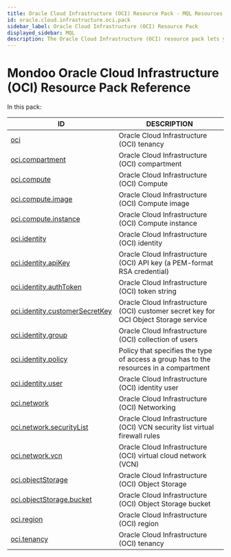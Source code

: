 ```yaml
---
title: Oracle Cloud Infrastructure (OCI) Resource Pack - MQL Resources
id: oracle.cloud.infrastructure.oci.pack
sidebar_label: Oracle Cloud Infrastructure (OCI) Resource Pack
displayed_sidebar: MQL
description: The Oracle Cloud Infrastructure (OCI) resource pack lets you use MQL to query and assess the security of your OCI cloud services.
---
```


# Mondoo Oracle Cloud Infrastructure (OCI) Resource Pack Reference

In this pack:

| ID                                                                  | DESCRIPTION                                                                            |
| ------------------------------------------------------------------- | -------------------------------------------------------------------------------------- |
| [oci](oci.md)                                                       | Oracle Cloud Infrastructure (OCI) tenancy                                              |
| [oci.compartment](oci.compartment.md)                               | Oracle Cloud Infrastructure (OCI) compartment                                          |
| [oci.compute](oci.compute.md)                                       | Oracle Cloud Infrastructure (OCI) Compute                                              |
| [oci.compute.image](oci.compute.image.md)                           | Oracle Cloud Infrastructure (OCI) Compute image                                        |
| [oci.compute.instance](oci.compute.instance.md)                     | Oracle Cloud Infrastructure (OCI) Compute instance                                     |
| [oci.identity](oci.identity.md)                                     | Oracle Cloud Infrastructure (OCI) identity                                             |
| [oci.identity.apiKey](oci.identity.apikey.md)                       | Oracle Cloud Infrastructure (OCI) API key (a PEM-format RSA credential)                |
| [oci.identity.authToken](oci.identity.authtoken.md)                 | Oracle Cloud Infrastructure (OCI) token string                                         |
| [oci.identity.customerSecretKey](oci.identity.customersecretkey.md) | Oracle Cloud Infrastructure (OCI) customer secret key for OCI Object Storage service   |
| [oci.identity.group](oci.identity.group.md)                         | Oracle Cloud Infrastructure (OCI) collection of users                                  |
| [oci.identity.policy](oci.identity.policy.md)                       | Policy that specifies the type of access a group has to the resources in a compartment |
| [oci.identity.user](oci.identity.user.md)                           | Oracle Cloud Infrastructure (OCI) identity user                                        |
| [oci.network](oci.network.md)                                       | Oracle Cloud Infrastructure (OCI) Networking                                           |
| [oci.network.securityList](oci.network.securitylist.md)             | Oracle Cloud Infrastructure (OCI) VCN security list virtual firewall rules             |
| [oci.network.vcn](oci.network.vcn.md)                               | Oracle Cloud Infrastructure (OCI) virtual cloud network (VCN)                          |
| [oci.objectStorage](oci.objectstorage.md)                           | Oracle Cloud Infrastructure (OCI) Object Storage                                       |
| [oci.objectStorage.bucket](oci.objectstorage.bucket.md)             | Oracle Cloud Infrastructure (OCI) Object Storage bucket                                |
| [oci.region](oci.region.md)                                         | Oracle Cloud Infrastructure (OCI) region                                               |
| [oci.tenancy](oci.tenancy.md)                                       | Oracle Cloud Infrastructure (OCI) tenancy                                              |
